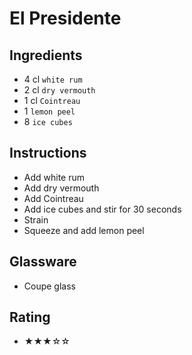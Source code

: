 # El Presidente

## Ingredients
- 4 cl `white rum`
- 2 cl `dry vermouth`
- 1 cl `Cointreau`
- 1 `lemon peel`
- 8 `ice cubes`

## Instructions
- Add white rum
- Add dry vermouth
- Add Cointreau
- Add ice cubes and stir for 30 seconds
- Strain
- Squeeze and add lemon peel

## Glassware
- Coupe glass

## Rating
- ★★★☆☆